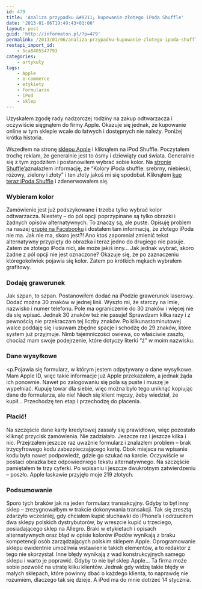 ```yaml
---
id: 479
title: 'Analiza przypadku &#8211; kupowanie złotego iPoda Shuffle'
date: '2013-01-06T19:49:43+01:00'
layout: post
guid: 'http://informaton.pl/?p=479'
permalink: /2013/01/06/analiza-przypadku-kupowanie-zlotego-ipoda-shuffle/
restapi_import_id:
    - 5ca8405547793
categories:
    - artykuły
tags:
    - Apple
    - e-commerce
    - etykiety
    - formularze
    - iPod
    - sklep
---
```


Uzyskałem zgodę rady nadzorczej rodziny na zakup odtwarzacza i oczywiście sięgnąłem do firmy Apple. Okazuje się jednak, że kupowanie online w tym sklepie wcale do łatwych i dostępnych nie należy. Poniżej krótka historia.

Wszedłem na stronę [sklepu Apple](http://sklep.apple.pl) i kliknąłem na iPod Shuffle. Poczytałem trochę reklam, że generalnie jest to ósmy i dziewiąty cud świata. Generalnie się z tym zgodziłem i postanowiłem wybrać sobie kolor. Na [stronie Shuffle’a](http://www.apple.com/pl/ipod-shuffle/)znalazłem informację, że “Kolory iPoda shuffle: srebrny, niebieski, różowy, zielony i złoty” i ten złoty jakoś mi się spodobał. Kliknąłem [kup teraz iPoda Shuffle](http://store.apple.com/pl/browse/home/shop_ipod/family/ipod_shuffle) i zdenerwowałem się.

### Wybieram kolor

Zamówienie jest już podszykowane i trzeba tylko wybrać kolor odtwarzacza. Niestety – do pól opcji poprzypinane są tylko obrazki i żadnych opisów alternatywnych. To znaczy są, ale puste. Opisuję problem na naszej [grupie na Facebooku](http://www.facebook.com/groups/138853652854863?refid=46) i dostałem tam informację, że złotego iPoda nie ma. Jak nie ma, skoro jest?! Ano ktoś zapomniał zmienić tekst alternatywny przypięty do obrazka i teraz jedno do drugiego nie pasuje. Zatem ze złotego iPoda nici, ale może jakiś inny… Jak jednak wybrać, skoro żadne z pól opcji nie jest oznaczone? Okazuje się, że po zaznaczeniu któregokolwiek pojawia się kolor. Zatem po krótkich mękach wybrałem grafitowy.

### Dodaję grawerunek

Jak szpan, to szpan. Postanowiłem dodać na iPodzie grawerunek laserowy. Dodać można 30 znaków w jednej linii. Wyszło mi, że starczy na imie, nazwisko i numer telefonu. Pole ma ograniczenie do 30 znaków i więcej nie da się wpisać. Jednak 30 znaków też nie pasuje! Sprawdzam kilka razy i z pewnością nie przekraczam tej liczby znaków. Po kilkunastominutowej walce poddaję się i usuwam zbędne spacje i schodzę do 29 znaków, które system już przyjmuje. Nimb tajemniczości owiewa, co właściwie zaszło, chociaż mam swoje podejrzenie, które dotyczy literki “ż” w moim nazwisku.

### Dane wysyłkowe

 &lt;p.Pojawia się formularz, w którym jestem odpytywany o dane wysyłkowe. Mam Apple ID, więc takie informacje już Apple przekazałem, a jednak żąda ich ponownie. Nawet po zalogowaniu się pola są puste i muszę je wypełniać. Kupuję towar dla siebie, więc można było tego uniknąć kopiując dane do formularza, ale nie! Niech się klient męczy, żeby wiedział, że kupił… Przechodzę ten etap i przechodzę do płacenia.

### Płacić!

Na szczęście dane karty kredytowej zassały się prawidłowo, więc pozostało kliknąć przycisk zamówienia. Nie zadziałało. Jeszcze raz i jeszcze kilka i nic. Przejrzałem jeszcze raz uważnie formularz i znalazłem problem – brak trzycyfrowego kodu zabezpieczającego kartę. Obok miejsca na wpisanie kodu była nawet podpowiedź, gdzie go szukać na karcie. Oczywiście w postaci obrazka bez odpowiedniego tekstu alternatywnego. Na szczęście pamiętałem te trzy cyferki. Po wpisaniu i jeszcze dwukrotnym zatwierdzeniu – poszło. Apple łaskawie przyjęło moje 219 złotych.

### Podsumowanie

Sporo tych braków jak na jeden formularz transakcyjny. Gdyby to był inny sklep – zrezygnowałbym w trakcie dokonywania transakcji. Tak się zresztą zdarzyło wcześniej, gdy chciałem kupić słuchawki do iPhone’a i odrzuciłem dwa sklepy polskich dystrybutorów, by wreszcie kupić u trzeciego, posiadającego sklep na Allegro. Braki w etykietach i opisach alternatywnych oraz błąd w opisie kolorów iPodów wynikają z braku kompetencji osób zarządzających polskim sklepem Apple. Oprogramowanie sklepu ewidentnie umożliwia wstawienie takich elementów, a to redaktor z tego nie skorzystał. Inne błędy wynikają z wad konstrukcyjnych samego sklepu i warto je poprawić. Gdyby to nie był sklep Apple… Ta firma może sobie pozwolić na utratę kilku klientów. Jednak gdy widzę takie błędy w małych sklepach, które powinny dbać o każdego klienta, to naprawdę nie rozumiem, dlaczego tak się dzieje. A iPod ma do mnie dotrzeć 14 stycznia.